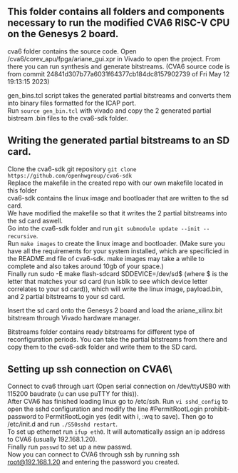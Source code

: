 ## This folder contains all folders and components necessary to run the modified CVA6 RISC-V CPU on the Genesys 2 board.

cva6 folder contains the source code. Open /cva6/corev_apu/fpga/ariane_gui.xpr in Vivado to open the project. From there you can run synthesis and generate bitstreams. (CVA6 source code is from commit 24841d307b77a6031f64377cb184dc8157902739 of Fri May 12 19:13:15 2023)

gen_bins.tcl script takes the generated partial bitstreams and converts them into binary files formatted for the ICAP port.\
Run `source gen_bin.tcl` with vivado and copy the 2 generated partial bistream .bin files to the cva6-sdk folder.

## Writing the generated partial bitstreams to an SD card.
Clone the cva6-sdk git repository `git clone https://github.com/openhwgroup/cva6-sdk`\
Replace the makefile in the created repo with our own makefile located in this folder\
cva6-sdk contains the linux image and bootloader that are written to the sd card.\
We have modified the makefile so that it writes the 2 partial bitstreams into the sd card aswell.\
Go into the cva6-sdk folder and run `git submodule update --init --recursive`.\
Run `make images` to create the linux image and bootloader. (Make sure you have all the requirements for your system installed, which are specificied in the README.md file of cva6-sdk. make images may take a while to complete and also takes around 10gb of your space.)\
Finally run sudo -E make flash-sdcard SDDEVICE=/dev/sd$ (where $ is the letter that matches your sd card (run lsblk to see which device letter correlates to your sd card)), which will write the linux image, payload.bin, and 2 partial bitstreams to your sd card.


Insert the sd card onto the Genesys 2 board and load the ariane_xilinx.bit bitstream through Vivado hardware manager.

Bitstreams folder contains ready bitstreams for different type of reconfiguration periods. You can take the partial bitstreams from there and copy them to the cva6-sdk folder and write them to the SD card.

## Setting up ssh connection on CVA6\
Connect to cva6 through uart (Open serial connection on /dev/ttyUSB0 with 115200 baudrate (u can use puTTY for this)).\
After CVA6 has finished loading linux go to /etc/ssh. Run `vi sshd_config` to open the sshd configuration and modify the line #PermitRootLogin prohibit-password to PermitRootLogin yes (edit with i, :wq to save). Then go to /etc/init.d and run `./S50sshd restart`.\
To set up ethernet run `ifup eth0`. It will automatically assign an ip address to CVA6 (usually 192.168.1.20).\
Finally run `passwd` to set up a new passwd.\
Now you can connect to CVA6 through ssh by running ssh root@192.168.1.20 and entering the password you created.
